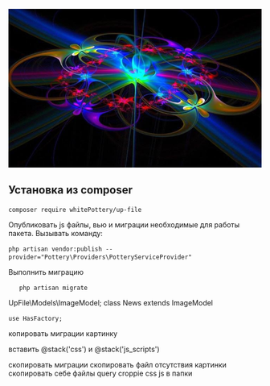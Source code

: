 <p align="center">
<img src="info/logo.jpg">
</p>


## Установка из composer

```
composer require whitePottery/up-file
```

 Опубликовать js файлы, вью и миграции необходимые для работы пакета.
Вызывать команду:
```
php artisan vendor:publish --provider="Pottery\Providers\PotteryServiceProvider"
```

Выполнить миграцию
 ```
    php artisan migrate
 ```


<x-upfile-cut name="image" :src="Storage::url($news->image)"/>
<x-upfile-up-img name="image-blog" :post-id="$news->id"/>




UpFile\Models\ImageModel;
  class News extends ImageModel

    use HasFactory;

копировать миграции картинку

вставить @stack('css') и @stack('js_scripts')


скопировать миграции
скопировать файл отсутствия картинки
скопировать себе файлы query croppie css js в папки


<x-upfile-print-img name="image-news" :post-id="$news->id" class="n-slider"/>





